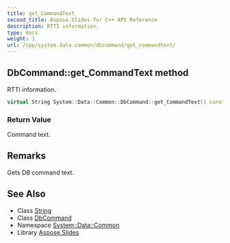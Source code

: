 ```yaml
---
title: get_CommandText
second_title: Aspose.Slides for C++ API Reference
description: RTTI information.
type: docs
weight: 1
url: /cpp/system.data.common/dbcommand/get_commandtext/
---
```

## DbCommand::get_CommandText method


RTTI information.

```cpp
virtual String System::Data::Common::DbCommand::get_CommandText() const =0
```


### Return Value

Command text.
## Remarks


Gets DB command text. 
## See Also

* Class [String](../../../system/string/)
* Class [DbCommand](../)
* Namespace [System::Data::Common](../../)
* Library [Aspose.Slides](../../../)
